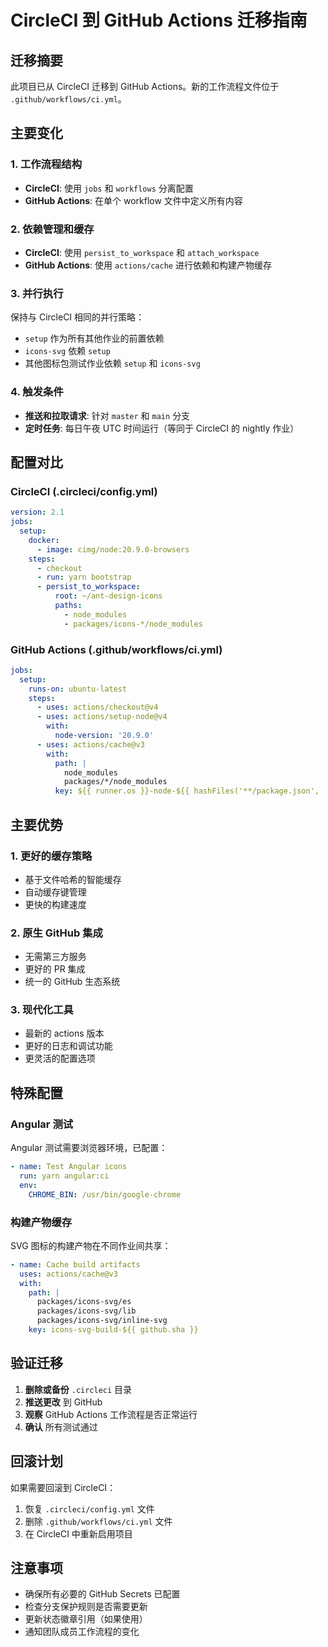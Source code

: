 # CircleCI 到 GitHub Actions 迁移指南

## 迁移摘要

此项目已从 CircleCI 迁移到 GitHub Actions。新的工作流程文件位于 `.github/workflows/ci.yml`。

## 主要变化

### 1. 工作流程结构
- **CircleCI**: 使用 `jobs` 和 `workflows` 分离配置
- **GitHub Actions**: 在单个 workflow 文件中定义所有内容

### 2. 依赖管理和缓存
- **CircleCI**: 使用 `persist_to_workspace` 和 `attach_workspace`
- **GitHub Actions**: 使用 `actions/cache` 进行依赖和构建产物缓存

### 3. 并行执行
保持与 CircleCI 相同的并行策略：
- `setup` 作为所有其他作业的前置依赖
- `icons-svg` 依赖 `setup`
- 其他图标包测试作业依赖 `setup` 和 `icons-svg`

### 4. 触发条件
- **推送和拉取请求**: 针对 `master` 和 `main` 分支
- **定时任务**: 每日午夜 UTC 时间运行（等同于 CircleCI 的 nightly 作业）

## 配置对比

### CircleCI (.circleci/config.yml)
```yaml
version: 2.1
jobs:
  setup:
    docker:
      - image: cimg/node:20.9.0-browsers
    steps:
      - checkout
      - run: yarn bootstrap
      - persist_to_workspace:
          root: ~/ant-design-icons
          paths:
            - node_modules
            - packages/icons-*/node_modules
```

### GitHub Actions (.github/workflows/ci.yml)
```yaml
jobs:
  setup:
    runs-on: ubuntu-latest
    steps:
      - uses: actions/checkout@v4
      - uses: actions/setup-node@v4
        with:
          node-version: '20.9.0'
      - uses: actions/cache@v3
        with:
          path: |
            node_modules
            packages/*/node_modules
          key: ${{ runner.os }}-node-${{ hashFiles('**/package.json', '**/yarn.lock') }}
```

## 主要优势

### 1. 更好的缓存策略
- 基于文件哈希的智能缓存
- 自动缓存键管理
- 更快的构建速度

### 2. 原生 GitHub 集成
- 无需第三方服务
- 更好的 PR 集成
- 统一的 GitHub 生态系统

### 3. 现代化工具
- 最新的 actions 版本
- 更好的日志和调试功能
- 更灵活的配置选项

## 特殊配置

### Angular 测试
Angular 测试需要浏览器环境，已配置：
```yaml
- name: Test Angular icons
  run: yarn angular:ci
  env:
    CHROME_BIN: /usr/bin/google-chrome
```

### 构建产物缓存
SVG 图标的构建产物在不同作业间共享：
```yaml
- name: Cache build artifacts
  uses: actions/cache@v3
  with:
    path: |
      packages/icons-svg/es
      packages/icons-svg/lib
      packages/icons-svg/inline-svg
    key: icons-svg-build-${{ github.sha }}
```

## 验证迁移

1. **删除或备份** `.circleci` 目录
2. **推送更改** 到 GitHub
3. **观察** GitHub Actions 工作流程是否正常运行
4. **确认** 所有测试通过

## 回滚计划

如果需要回滚到 CircleCI：
1. 恢复 `.circleci/config.yml` 文件
2. 删除 `.github/workflows/ci.yml` 文件
3. 在 CircleCI 中重新启用项目

## 注意事项

- 确保所有必要的 GitHub Secrets 已配置
- 检查分支保护规则是否需要更新
- 更新状态徽章引用（如果使用）
- 通知团队成员工作流程的变化